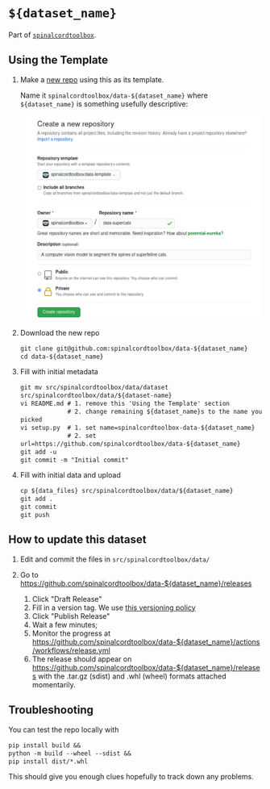 # `${dataset_name}`

Part of [`spinalcordtoolbox`](https://github.com/spinalcordtoolbox).


## Using the Template

1. Make a [new repo](https://github.com/new) using this as its template.

    Name it `spinalcordtoolbox/data-${dataset_name}` where `${dataset_name}` is something usefully descriptive:

    ![data-template-new](./.data-template-new.png)

2. Download the new repo
    
    ```
    git clone git@github.com:spinalcordtoolbox/data-${dataset_name}
    cd data-${dataset_name}
    ```
    
3. Fill with initial metadata
    
    ```
    git mv src/spinalcordtoolbox/data/dataset src/spinalcordtoolbox/data/${dataset-name}
    vi README.md # 1. remove this 'Using the Template' section
                 # 2. change remaining ${dataset_name}s to the name you picked
    vi setup.py  # 1. set name=spinalcordtoolbox-data-${dataset_name}
                 # 2. set url=https://github.com/spinalcordtoolbox/data-${dataset_name}
    git add -u
    git commit -m "Initial commit"
    ```
    
4. Fill with initial data and upload
    
    ```
    cp ${data_files} src/spinalcordtoolbox/data/${dataset_name} 
    git add .
    git commit
    git push
    ```


## How to update this dataset

1. Edit and commit the files in `src/spinalcordtoolbox/data/`
2. Go to https://github.com/spinalcordtoolbox/data-${dataset_name}/releases

    1. Click "Draft Release"
    2. Fill in a version tag. We use [this versioning policy](TODO)
    3. Click "Publish Release"
    4. Wait a few minutes;
    5. Monitor the progress at https://github.com/spinalcordtoolbox/data-${dataset_name}/actions/workflows/release.yml
    6. The release should appear on https://github.com/spinalcordtoolbox/data-${dataset_name}/releases
       with the .tar.gz (sdist) and .whl (wheel) formats attached momentarily.

## Troubleshooting

You can test the repo locally with

```
pip install build &&
python -m build --wheel --sdist &&
pip install dist/*.whl
```

This should give you enough clues hopefully to track down any problems.
